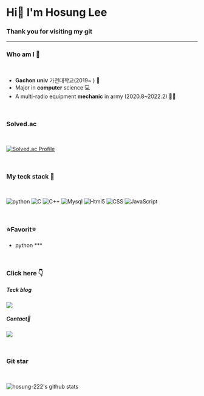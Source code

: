 # **Hi🤚 I'm Hosung Lee**
### Thank you for visiting my git
___


### **Who am I** 👦
<br>

* **Gachon univ** 가천대학교(2019~ ) 🏫
* Major in **computer** science 💻
* A multi-radio equipment **mechanic** in army (2020.8~2022.2) 🧑‍🔧

<br>

### **Solved.ac**
<br>

[![Solved.ac Profile](http://mazassumnida.wtf/api/v2/generate_badge?boj=gik11kr)](https://solved.ac/gik11kr/)

<br>

### **My teck stack** 📕
<br>

![python](https://img.shields.io/badge/%20-Python-yellow?style=flat&logo=python&logoColor=ffffff)
![C](https://img.shields.io/badge/%20-C-blueviolet?style=flat&logo=c&logoColor=ffffff)
![C++](https://img.shields.io/badge/%20-C++-9cf?style=flat&logo=C%2B%2B&logoColor=ffffff)
![Mysql](https://img.shields.io/badge/%20-MySQL-importnat?style=flat&logo=MySQL&logoColor=ffffff)
![Html5](https://img.shields.io/badge/%20-HTMLl5-F05032?style=flat&logo=html5&logoColor=ffffff)
![CSS](https://img.shields.io/badge/%20-CSS-1572B6?style=flat&logo=CSS3&logoColor=ffffff)
![JavaScript](https://img.shields.io/badge/%20-Java%20Script-F7DF1E?style=flat&logo=JavaScript&logoColor=ffffff)

<br>

### **⭐Favorit⭐**

* python ***

<br>

### **Click here** 👇

##### Teck blog

<a href="https://h-castle.tistory.com/"><img src="https://img.shields.io/badge/Tstory-green?style=flat-square&logo=Tistory&logoColor=white&link=https://h-castle.tistory.com/"/></a>
##### Contact📩

<a href="https://www.instagram.com/h__castle/"><img src="https://img.shields.io/badge/Instagram-E4405F?style=flat-square&logo=instagram&logoColor=white&link=https://www.instagram.com/h__castle/"/></a>

<br>

### **Git star**
<br>

![hosung-222's github stats](https://github-readme-stats.vercel.app/api?username=hosung-222&show_icons=true)
